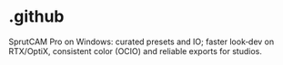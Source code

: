 # .github
SprutCAM Pro on Windows: curated presets and IO; faster look‑dev on RTX/OptiX, consistent color (OCIO) and reliable exports for studios.
